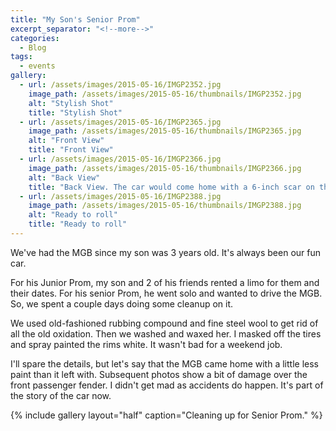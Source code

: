 ```yaml
---
title: "My Son's Senior Prom"
excerpt_separator: "<!--more-->"
categories:
  - Blog
tags: 
  - events
gallery:
  - url: /assets/images/2015-05-16/IMGP2352.jpg
    image_path: /assets/images/2015-05-16/thumbnails/IMGP2352.jpg
    alt: "Stylish Shot"
    title: "Stylish Shot"
  - url: /assets/images/2015-05-16/IMGP2365.jpg
    image_path: /assets/images/2015-05-16/thumbnails/IMGP2365.jpg
    alt: "Front View"
    title: "Front View"
  - url: /assets/images/2015-05-16/IMGP2366.jpg
    image_path: /assets/images/2015-05-16/thumbnails/IMGP2366.jpg
    alt: "Back View"
    title: "Back View. The car would come home with a 6-inch scar on the passenger front bumper."
  - url: /assets/images/2015-05-16/IMGP2388.jpg
    image_path: /assets/images/2015-05-16/thumbnails/IMGP2388.jpg
    alt: "Ready to roll"
    title: "Ready to roll"
---
```


We've had the MGB since my son was 3 years old. It's always been our fun car.

For his Junior Prom, my son and 2 of his friends rented a limo for them and their dates. For his senior
Prom, he went solo and wanted to drive the MGB. So, we spent a couple days doing some cleanup on it.

<!--more-->

We used old-fashioned rubbing compound and fine steel wool to get rid of all the old oxidation. Then
we washed and waxed her. I masked off the tires and spray painted the rims white. It wasn't bad for a
weekend job.

I'll spare the details, but let's say that the MGB came home with a little less paint than it left with.
Subsequent photos show a bit of damage over the front passenger fender. I didn't get mad as accidents do
happen. It's part of the story of the car now.

{% include gallery layout="half" caption="Cleaning up for Senior Prom." %}
